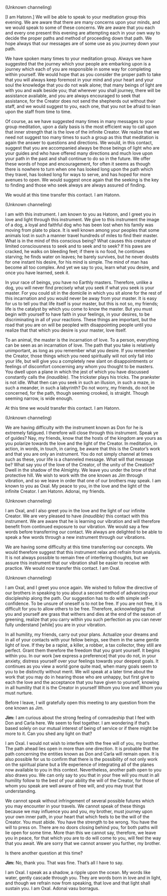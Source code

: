 <p class="channel-type">(Unknown channeling)</p>
<p>[I am Hatonn.] We will be able to speak to your meditation group this evening. We are aware that there are many concerns upon your minds, and we would speak to some of these concerns. We are aware that you each and every one present this evening are attempting each in your own way to decide the proper paths and method of proceeding down that path. We hope always that our messages are of some use as you journey down your path.</p>
<p>We have spoken many times to your meditation group. Always we have suggested that the journey which your people are embarking upon is a journey which each of you are responsible in some way for completing within yourself. We would hope that as you consider the proper path to take that you will always keep foremost in your mind and your heart and your soul the knowledge that you do not walk alone; that many beings of light are with you and walk beside you; that wherever you shall journey, there will be assistance available, and you are always encouraged to seek that assistance, for the Creator does not send the shepherds out without their staff, and we would suggest to you, each one, that you not be afraid to lean upon the staff from time to time.</p>
<p>Of course, as we have suggested many times in many messages to your group meditation, upon a daily basis is the most efficient way to call upon that inner strength that is the love of the infinite Creator. We realize that we need not suggest too many times to such a group as this that meditation is again the answer to questions and directions. We would, in this contact, suggest that you are accompanied always be those beings of light who are your guides and who have offered many directions and much love upon your path in the past and shall continue to do so in the future. We offer these words of hope and encouragement, for often it seems as though there is nowhere to turn when one has looked long upon the path which they travel, has looked long for ways to serve, and has hoped for more avenues to open. We would suggest once again that the seeking is the key to finding and those who seek always are always assured of finding.</p>
<p>We would at this time transfer this contact. I am Hatonn.</p>
<p class="channel-type">(Unknown channeling)</p>
<p>I am with this instrument. I am known to you as Hatonn, and I greet you in love and light through this instrument. We give to this instrument the image of a dog, a loyal and faithful dog who has been lost when his family was moving from plate to place. It is well known among your peoples that some animals lost in such a manner travel hundreds of miles to find their master. What is in the mind of this conscious being? What causes this creature of limited consciousness to seek and to seek and to seek? If his paws are cracked, he walks on bleeding feet; if there is no food, he continues starving; he finds water on leaves; he barely survives, but he never doubts for one instant his desire, for his mind is simple. The mind of man has become all too complex. And yet we say to you, learn what you desire, and once you have learned, seek it.</p>
<p>In your race of beings, you have no Earthly masters. Therefore, unlike a dog, you will never find precisely what you seek if what you seek is your master. For you could sit in the domicile in which you sit alone for the rest of this incarnation and you would never be away from your master. It is easy for us to tell you that life itself is your master, but this is not so, my friends; life is the catalyst by which you come to know the master. But you must begin with yourself to have faith in your feelings, in your desires, to be discriminating in all of your reactions. These things are important, but the road that you are on will be peopled with disappointing people until you realize that that which you desire is your master, love itself.</p>
<p>To an animal, the master is the incarnation of love. To a person, everything can be seen as an incarnation of love. The path that you take is relatively unimportant, as long as you remember what you desire. If you remember the Creator, those things which you need spiritually will not only fall into your life, but will give you a completely new slant on disappointments or feelings of discomfort concerning any whom you thought to be masters. You dwell upon a plane in which the jest of which you have discussed constantly calls the <em>(inaudible)</em>. The trickster plays his tricks. The prankster is not idle. What then can you seek in such an illusion, in such a maze, in such a meander, in such a labyrinth? Do not worry, my friends, do not be concerned, for the path, though seeming crooked, is straight. Though seeming narrow, is wide enough.</p>
<p>At this time we would transfer this contact. I am Hatonn.</p>
<p class="channel-type">(Unknown channeling)</p>
<p>We are having difficulty with the instrument known as Don for he is extremely fatigued. I therefore will close through this instrument. Speak ye of guides? Nay, my friends, know that the hosts of the kingdom are yours as you polarize towards the love and the light of the Creator. In meditation, in action, in words, in touch, in caring, be aware that this is the Creator’s work and that you are only an instrument. You do not simply channel at times such as these, your life is a channeled message. What will that message be? What say you of the love of the Creator, of the unity of the Creation? Dwell in the shadow of the Almighty. We leave you under the brow of that protective hill. We wish to work with the one known as Jim through vibration, and so we leave in order that one of our brothers may speak. I am known to you as Oxal. My peace to you, in the love and the light of the infinite Creator. I am Hatonn. Adonai, my friends.</p>
<p class="channel-type">(Unknown channeling)</p>
<p>I am Oxal, and I also greet you in the love and the light of our infinite Creator. We are very pleased to have <em>(inaudible)</em> this contact with this instrument. We are aware that he is learning our vibration and will therefore benefit from continued exposure to our vibration. We would say a few words before transferring our contact. We always are delighted to be able to speak a few words through a new instrument through our vibrations.</p>
<p>We are having some difficulty at this time transferring our concepts. We would therefore suggest that this instrument relax and refrain from analysis. It is not always possible to remain free of interfering thoughts, but we assure this instrument that our vibration shall be easier to receive with practice. We would now transfer this contact. I am Oxal.</p>
<p class="channel-type">(Unknown channeling)</p>
<p>I am Oxal, and I greet you once again. We wished to follow the directive of our brothers in speaking to you about a second method of advancing your discipleship along the path. Our suggestion has to do with simple self-confidence. To be unsure of oneself is to not be free. If you are not free, it is difficult for you to allow others to be free. Therefore, acknowledging that you and yourself are grass that withers and dies at the end of the season of greening, realize that you carry within you such perfection as you can never fully understand [while] you are in your vibration.</p>
<p>In all humility, my friends, carry out your plans. Actualize your dreams and in all of your contacts with your fellow beings, see them in the same gentle light of love. If they be a rapist, a killer, a robber, a tax collector, they still are perfect. Grant them therefore the freedom that you grant yourself. It begins within you. In our work [we express a preference] that you do not, in your anxiety, distress yourself over your feelings towards your deepest goals. It continues as you view a world gone quite mad, when many goals seem to you to be distinctly without merit. We will speak at a later time about the work that you may do in hearing those who are unhappy, but first give to each the love and the acceptance that you have given to yourself, knowing in all humility that it is the Creator in yourself Whom you love and Whom you must nurture.</p>
<p>Before I leave, I will gratefully open this meeting to any question from the one known as Jim.</p>
<p><strong>Jim:</strong> I am curious about the strong feeling of comradeship that I feel with Don and Carla here. We seem to feel together. I am wondering if that’s based solely on our mutual interest of being of service or if there might be more to it. Can you shed any light on that?</p>
<p>I am Oxal. I would not wish to interfere with the free will of you, my brother. The path ahead lies open in more than one direction. It is probable that the path concerning the entities known as Don and Carla will remain open. It is also possible for us to confirm that there is the possibility of not only work on the spiritual plane but a life experience of integrating all of the planes now available to you in this context. Nevertheless, another path open to you also draws you. We can only say to you that in your free will you must in all humility follow to the best of your ability the will of the Creator, for those of whom you speak are well aware of free will, and you may trust that understanding.</p>
<p>We cannot speak without infringement of several possible futures which you may encounter in your travels. We cannot speak of these things because we may influence you and you, my brother, must journey upon your own inner path, in your heart that which feels to be the will of the Creator. You must abide. You have the strength to be wrong. You have the will to press on. There are no doors closing behind you, for both paths will lie open for some time. More than this we cannot say, therefore, we leave you in peace, for that which you are to do will come to you, will feel the way that you await. We are sorry that we cannot answer you further, my brother.</p>
<p>Is there another question at this time?</p>
<p><strong>Jim:</strong> No, thank you. That was fine. That’s all I have to say.</p>
<p>I am Oxal. I speak as a shadow, a ripple upon the ocean. My words like water, gently cascade through you. They are words born in love and in light, and though we refrain now from speaking, that love and that light shall sustain you. I am Oxal. Adonai vasu borragus.</p>
